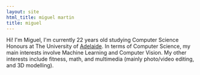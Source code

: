 ```yaml
---
layout: site
html_title: miguel martin
title: miguel
---
```


Hi! I'm Miguel, I'm currently 22 years old studying Computer Science Honours at The University of [Adelaide](http://www.adelaide.edu.au/). In terms of 
Computer Science, my main interests involve Machine Learning and Computer Vision. My other interests include fitness, math, and multimedia (mainly photo/video editing, and 3D modelling).
